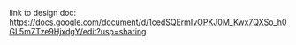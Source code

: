 link to design doc: https://docs.google.com/document/d/1cedSQErmIvOPKJ0M_Kwx7QXSo_h0GL5mZTze9HjxdgY/edit?usp=sharing
